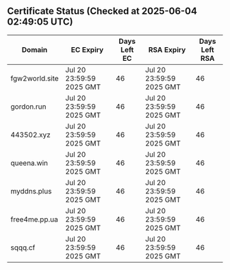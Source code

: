 ## Certificate Status (Checked at 2025-06-04 02:49:05 UTC)
| Domain | EC Expiry | Days Left EC | RSA Expiry | Days Left RSA |
|--------|-----------|-------------|------------|--------------|
| fgw2world.site | Jul 20 23:59:59 2025 GMT | 46 | Jul 20 23:59:59 2025 GMT | 46 |
| gordon.run | Jul 20 23:59:59 2025 GMT | 46 | Jul 20 23:59:59 2025 GMT | 46 |
| 443502.xyz | Jul 20 23:59:59 2025 GMT | 46 | Jul 20 23:59:59 2025 GMT | 46 |
| queena.win | Jul 20 23:59:59 2025 GMT | 46 | Jul 20 23:59:59 2025 GMT | 46 |
| myddns.plus | Jul 20 23:59:59 2025 GMT | 46 | Jul 20 23:59:59 2025 GMT | 46 |
| free4me.pp.ua | Jul 20 23:59:59 2025 GMT | 46 | Jul 20 23:59:59 2025 GMT | 46 |
| sqqq.cf | Jul 20 23:59:59 2025 GMT | 46 | Jul 20 23:59:59 2025 GMT | 46 |
